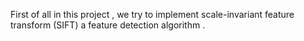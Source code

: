 First of all in this project , we try to implement scale-invariant feature transform (SIFT) a feature detection algorithm .


